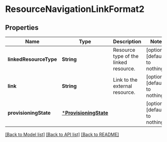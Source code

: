 # ResourceNavigationLinkFormat2


## Properties
Name | Type | Description | Notes
------------ | ------------- | ------------- | -------------
**linkedResourceType** | **String** | Resource type of the linked resource. | [optional] [default to nothing]
**link** | **String** | Link to the external resource. | [optional] [default to nothing]
**provisioningState** | [***ProvisioningState**](ProvisioningState.md) |  | [optional] [default to nothing]


[[Back to Model list]](../README.md#models) [[Back to API list]](../README.md#api-endpoints) [[Back to README]](../README.md)



